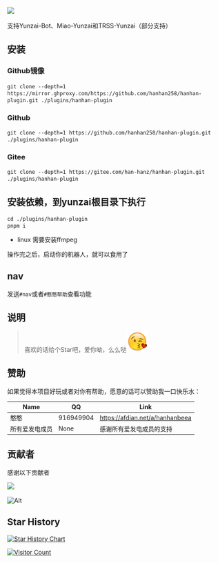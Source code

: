 ![](../../plugins//hanhan-plugin//resources//readme//readme.jpg)

支持Yunzai-Bot、Miao-Yunzai和TRSS-Yunzai（部分支持）

## 安装

### Github镜像

```bash:numbers
git clone --depth=1 https://mirror.ghproxy.com/https://github.com/hanhan258/hanhan-plugin.git ./plugins/hanhan-plugin
```

### Github
```bash:numbers
git clone --depth=1 https://github.com/hanhan258/hanhan-plugin.git ./plugins/hanhan-plugin
```

### Gitee
```bash:numbers
git clone --depth=1 https://gitee.com/han-hanz/hanhan-plugin.git ./plugins/hanhan-plugin
```

## 安装依赖，到yunzai根目录下执行
```bash:numbers
cd ./plugins/hanhan-plugin
pnpm i
```
- linux 需要安装ffmpeg 

操作完之后，启动你的机器人，就可以食用了

## nav

发送`#nav`或者`#憨憨帮助`查看功能


## 说明
> 喜欢的话给个Star吧，爱你呦，么么哒![Alt text](./resources/readme/3835E2DA.png)

## 赞助

如果觉得本项目好玩或者对你有帮助，愿意的话可以赞助我一口快乐水：

| Name           | QQ        | Link                            |
| -------------- | --------- | ------------------------------- |
| 憨憨           | 916949904 | https://afdian.net/a/hanhanbeea |
| 所有爱发电成员 | None      | 感谢所有爱发电成员的支持        |

## 贡献者

<!-- readme: collaborators,contributors -start -->
感谢以下贡献者

<a href="https://github.com/hanhan258/hanhan-plugin/graphs/contributors">
  <img src="https://contrib.rocks/image?repo=hanhan258/hanhan-plugin" />
</a>

<!-- readme: collaborators,contributors -end -->

![Alt](https://repobeats.axiom.co/api/embed/2f1eeaa9fd7a3e6507891b6405a3e1ef31877bb3.svg "Repobeats analytics image")

## Star History

[![Star History Chart](https://api.star-history.com/svg?repos=hanhan258/hanhan-plugin&type=Date)](https://api-star-history.com/#hanhan258/hanhan-plugin&Date)

[![Visitor Count](https://profile-counter.glitch.me/hanhan-plugin/count.svg)](https://github.com/hanhan258/hanhan-plugin/)
